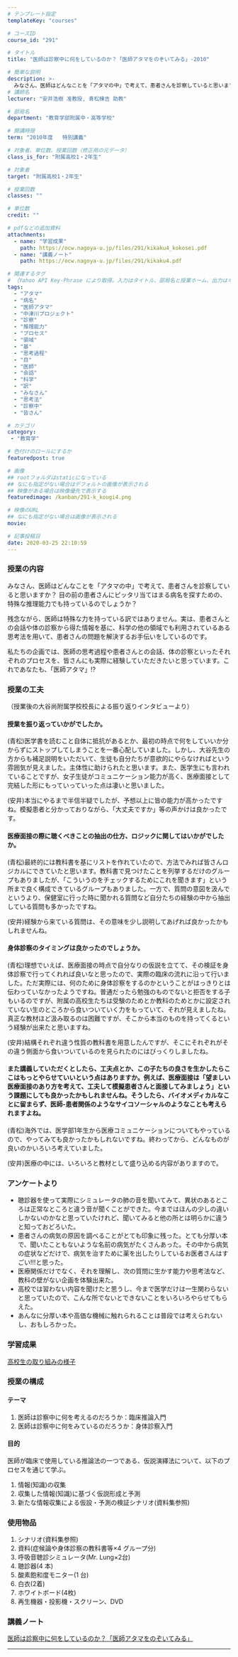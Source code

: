 ```yaml
---
# テンプレート指定
templateKey: "courses"

# コースID
course_id: "291"

# タイトル
title: "医師は診察中に何をしているのか？「医師アタマをのぞいてみる」-2010"

# 簡単な説明
description: >-
  みなさん、医師はどんなことを「アタマの中」で考えて、患者さんを診察していると思いますか?目の前の患者さんにピッタリ当てはまる病名を探すための、特殊な推理能力でも持っているのでしょうか?残念ながら、医師は特殊な力を持っている訳ではありません。実は、患者さんとの会話や体の診察から得た情報を基に、科学の他の領域でも利用されているある思考法を用いて、患者さんの問題を解決するお手伝いをしているのです。 ....
# 講師名
lecturer: "安井浩樹 准教授, 青松棟吉 助教"

# 部局名
department: "教育学部附属中・高等学校"

# 開講時限
term: "2010年度	特別講義"

# 対象者、単位数、授業回数（修正用の元データ）
class_is_for: "附属高校1・2年生"

# 対象者
target: "附属高校1・2年生"

# 授業回数
classes: ""

# 単位数
credit: ""

# pdfなどの追加資料
attachments:
  - name: "学習成果" 
    path: https://ocw.nagoya-u.jp/files/291/kikaku4_kokosei.pdf
  - name: "講義ノート" 
    path: https://ocw.nagoya-u.jp/files/291/kikaku4.pdf

# 関連するタグ
# （Yahoo API Key-Phrase により取得。入力はタイトル、部局名と授業ホーム、出力はキーフレーズ（tags））
tags:
  - "アタマ"
  - "病名"
  - "医師アタマ"
  - "中津川プロジェクト"
  - "診察"
  - "推理能力"
  - "プロセス"
  - "領域"
  - "基"
  - "思考過程"
  - "目"
  - "医師"
  - "会話"
  - "科学"
  - "訳"
  - "みなさん"
  - "思考法"
  - "診察中"
  - "皆さん"

# カテゴリ
category:
 - "教育学"

# 色付けのロールにするか
featuredpost: true

# 画像
## rootフォルダはstaticになっている
## なにも指定がない場合はデフォルトの画像が表示される
## 映像がある場合は映像優先で表示する
featuredimage: /kanban/291-k_kougi4.png

# 映像のURL
## なにも指定がない場合は画像が表示される
movie: 

# 記事投稿日
date: 2020-03-25 22:10:59
---
```


### 授業の内容

みなさん、医師はどんなことを「アタマの中」で考えて、患者さんを診察していると思いますか？ 目の前の患者さんにピッタリ当てはまる病名を探すための、特殊な推理能力でも持っているのでしょうか？

残念ながら、医師は特殊な力を持っている訳ではありません。実は、患者さんとの会話や体の診察から得た情報を基に、科学の他の領域でも利用されているある思考法を用いて、患者さんの問題を解決するお手伝いをしているのです。

私たちの企画では、医師の思考過程や患者さんとの会話、体の診察といったそれぞれのプロセスを、皆さんにも実際に経験していただきたいと思っています。これであなたも、「医師アタマ」!?


### 授業の工夫

（授業後の大谷尚附属学校校長による振り返りインタビューより）

#### 授業を振り返っていかがでしたか。

(青松)医学書を読むこと自体に抵抗があるとか、最初の時点で何をしていいか分からずにストップしてしまうことを一番心配していました。しかし、大谷先生の方からも補足説明をいただいて、生徒も自分たちが意欲的にやらなければという雰囲気が見えました。主体性に助けられたと思います。また、医学生にも言われていることですが、女子生徒がコミュニケーション能力が高く、医療面接として完結した形にもっていっていった点は凄いと思いました。

(安井)本当にやるまで半信半疑でしたが、予想以上に皆の能力が高かったですね。模擬患者と分かっておりながら、「大丈夫ですか」等の声かけは良かったです。

#### 医療面接の際に聴くべきことの抽出の仕方、ロジックに関してはいかがでしたか。

(青松)最終的には教科書を基にリストを作れていたので、方法でみれば皆さんロジカルにできていたと思います。教科書で見つけたことを列挙するだけのグループもありましたが、「こういうのをチェックするためにこれを聞きます」という所まで良く構成できているグループもありました。一方で、質問の意図を汲んでというより、保健室に行った時に聞かれる質問など自分たちの経験の中から抽出している質問も多かったですね。

(安井)経験から来ている質問は、その意味を少し説明してあげれば良かったかもしれませんね。

#### 身体診察のタイミングは良かったのでしょうか。

(青松)理想でいえば、医療面接の時点で自分なりの仮説を立てて、その検証を身体診察で行ってくれれば良いなと思ったので、実際の臨床の流れに沿って行いました。ただ実際には、何のために身体診察をするのかということがはっきりとは伝わっていなかったようですね。普通だったら勉強のものでないと拒否をする子もいるのですが、附属の高校生たちは受験のためとか教科のためとかに設定されていない生のところから食いついていく力をもっていて、それが見えましたね。真正な教材ほど汲み取るのは困難ですが、そこから本当のものを持ってくるという経験が出来たと思いますね。

(安井)結構それぞれ違う性質の教科書を用意したんですが、そこにそれぞれがその違う側面から食いついているのを見られたのにはびっくりしましたね。

#### また講義していただくとしたら、工夫点とか、この子たちの良さを生かしたらここはもっとやらせていいという点はありますか。例えば、医療面接は「望ましい医療面接のあり方を考えて、工夫して模擬患者さんと面接してみましょう」という課題にしても良かったかもしれませんね。そうしたら、バイオメディカルなことに留まらず、医師-患者関係のようなサイコソーシャルのようなことも考えられますよね。

(青松)海外では、医学部1年生から医療コミュニケーションについてもやっているので、やってみても良かったかもしれないですね。終わってから、どんなものが良いのかいろいろ考えていました。

(安井)医療の中には、いろいろと教材として盛り込める内容がありますので。


### アンケートより

* 聴診器を使って実際にシミュレータの肺の音を聞いてみて、異状のあるところは正常なところと違う音が聞くことができた。今まではほんの少しの違いしかないのかなと思っていたけれど、聞いてみると他の所とは明らかに違うと知っておどろいた。
* 患者さんの病気の原因を調べることがとても印象に残った。とても分厚い本で、聞いたこともないような名前の病気がたくさんあった。その中から病気の症状などだけで、病気を治すために薬を出したりしているお医者さんはすごい!!!と思った。
* 医療関係だけでなく、それを理解し、次の質問に生かす能力や思考法など、教科の壁がない企画を体験出来た。
* 高校では習わない内容を聞けたと思うし、今まで医学だけは一生関わらないと思っていたので、こんな所でないとできないことをいろいろやらせてもらえた。
* あんなに分厚い本や高価な機械に触れられることは普段では考えられないし、おもしろかった。

### 学習成果

[高校生の取り組みの様子](https://ocw.nagoya-u.jp/files/291/kikaku4_kokosei.pdf) 


### 授業の構成

#### テーマ

1.  医師は診察中に何を考えるのだろうか：臨床推論入門
2.  医師は診察中に何をみているのだろうか：身体診察入門

#### 目的

医師が臨床で使用している推論法の一つである、仮説演繹法について、以下のプロセスを通じて学ぶ。

1.  情報(知識)の収集 
2.  収集した情報(知識)に基づく仮説形成と予測
3.  新たな情報収集による仮設・予測の検証シナリオ(資料集参照)

### 使用物品

1.  シナリオ(資料集参照)
2.  資料(症候論や身体診察の教科書等×4 グループ分)
3.  呼吸音聴診シミュレータ(Mr. Lung×2台)
4.  聴診器(4 本) 
5.  酸素飽和度モニター(1 台) 
6.  白衣(2着) 
7.  ホワイトボード(4枚)
8.  再生機器・投影機・スクリーン、DVD





### 講義ノート

[医師は診察中に何をしているのか？「医師アタマをのぞいてみる」](https://ocw.nagoya-u.jp/files/291/kikaku4.pdf) 











-----